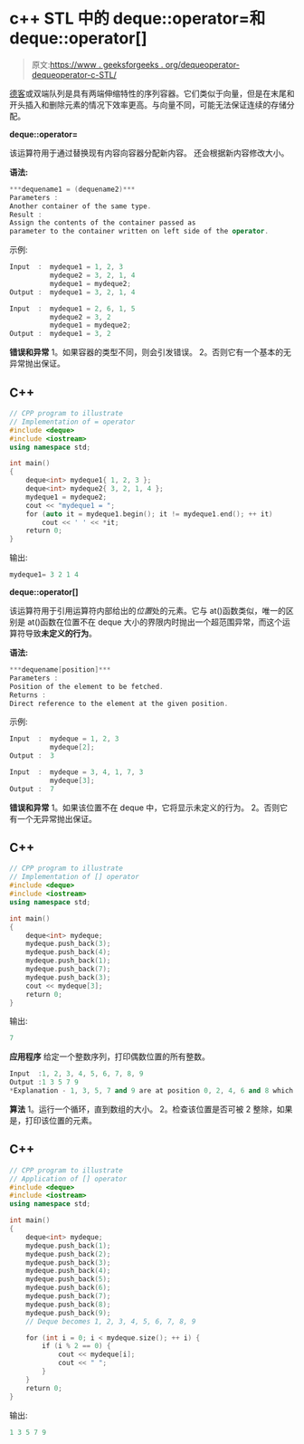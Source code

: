 # c++ STL 中的 deque::operator=和 deque::operator[]

> 原文:[https://www . geeksforgeeks . org/dequeoperator-dequeoperator-c-STL/](https://www.geeksforgeeks.org/dequeoperator-dequeoperator-c-stl/)

[德客](https://www.geeksforgeeks.org/deque-cpp-stl/)或双端队列是具有两端伸缩特性的序列容器。它们类似于向量，但是在末尾和开头插入和删除元素的情况下效率更高。与向量不同，可能无法保证连续的存储分配。

**deque::operator=**

该运算符用于通过替换现有内容向容器分配新内容。
还会根据新内容修改大小。

**语法:**

```cpp
***dequename1 = (dequename2)***
Parameters :
Another container of the same type.
Result :
Assign the contents of the container passed as 
parameter to the container written on left side of the operator.
```

示例:

```cpp
Input  :  mydeque1 = 1, 2, 3
          mydeque2 = 3, 2, 1, 4
          mydeque1 = mydeque2;
Output :  mydeque1 = 3, 2, 1, 4

Input  :  mydeque1 = 2, 6, 1, 5
          mydeque2 = 3, 2
          mydeque1 = mydeque2;
Output :  mydeque1 = 3, 2
```

**错误和异常**
1。如果容器的类型不同，则会引发错误。
2。否则它有一个基本的无异常抛出保证。

## C++

```cpp
// CPP program to illustrate
// Implementation of = operator
#include <deque>
#include <iostream>
using namespace std;

int main()
{
    deque<int> mydeque1{ 1, 2, 3 };
    deque<int> mydeque2{ 3, 2, 1, 4 };
    mydeque1 = mydeque2;
    cout << "mydeque1 = ";
    for (auto it = mydeque1.begin(); it != mydeque1.end(); ++ it)
        cout << ' ' << *it;
    return 0;
}
```

输出:

```cpp
mydeque1= 3 2 1 4
```

**deque::operator[]**

该运算符用于引用运算符内部给出的*位置*处的元素。它与 at()函数类似，唯一的区别是 at()函数在位置不在 deque 大小的界限内时抛出一个超范围异常，而这个运算符导致**未定义的行为**。

**语法:**

```cpp
***dequename[position]***
Parameters :
Position of the element to be fetched.
Returns :
Direct reference to the element at the given position.
```

示例:

```cpp
Input  :  mydeque = 1, 2, 3
          mydeque[2];
Output :  3

Input  :  mydeque = 3, 4, 1, 7, 3
          mydeque[3];
Output :  7
```

**错误和异常**
1。如果该位置不在 deque 中，它将显示未定义的行为。
2。否则它有一个无异常抛出保证。

## C++

```cpp
// CPP program to illustrate
// Implementation of [] operator
#include <deque>
#include <iostream>
using namespace std;

int main()
{
    deque<int> mydeque;
    mydeque.push_back(3);
    mydeque.push_back(4);
    mydeque.push_back(1);
    mydeque.push_back(7);
    mydeque.push_back(3);
    cout << mydeque[3];
    return 0;
}
```

输出:

```cpp
7
```

**应用程序**
给定一个整数序列，打印偶数位置的所有整数。

```cpp
Input  :1, 2, 3, 4, 5, 6, 7, 8, 9
Output :1 3 5 7 9
*Explanation - 1, 3, 5, 7 and 9 are at position 0, 2, 4, 6 and 8 which are even*
```

**算法**
1。运行一个循环，直到数组的大小。
2。检查该位置是否可被 2 整除，如果是，打印该位置的元素。

## C++

```cpp
// CPP program to illustrate
// Application of [] operator
#include <deque>
#include <iostream>
using namespace std;

int main()
{
    deque<int> mydeque;
    mydeque.push_back(1);
    mydeque.push_back(2);
    mydeque.push_back(3);
    mydeque.push_back(4);
    mydeque.push_back(5);
    mydeque.push_back(6);
    mydeque.push_back(7);
    mydeque.push_back(8);
    mydeque.push_back(9);
    // Deque becomes 1, 2, 3, 4, 5, 6, 7, 8, 9

    for (int i = 0; i < mydeque.size(); ++ i) {
        if (i % 2 == 0) {
            cout << mydeque[i];
            cout << " ";
        }
    }
    return 0;
}
```

输出:

```cpp
1 3 5 7 9
```